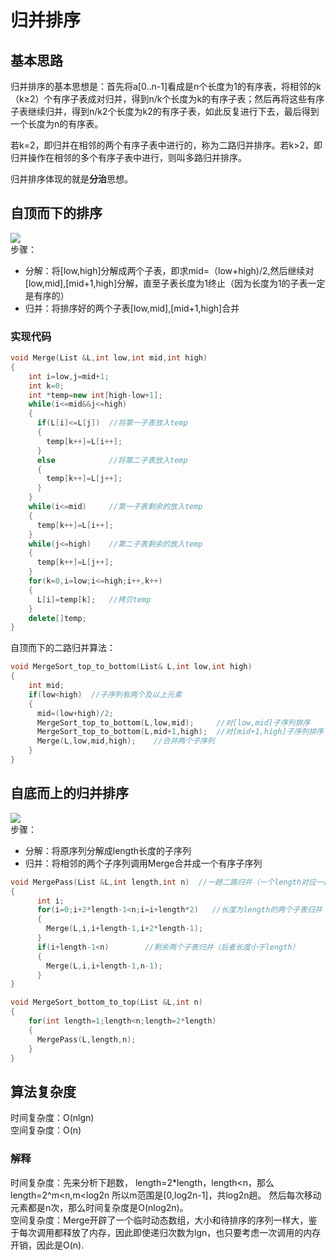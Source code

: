 # 归并排序
## 基本思路
归并排序的基本思想是：首先将a[0..n-1]看成是n个长度为1的有序表，将相邻的k（k≥2）个有序子表成对归并，得到n/k个长度为k的有序子表；然后再将这些有序子表继续归并，得到n/k2个长度为k2的有序子表，如此反复进行下去，最后得到一个长度为n的有序表。

若k=2，即归并在相邻的两个有序子表中进行的，称为二路归并排序。若k>2，即归并操作在相邻的多个有序子表中进行，则叫多路归并排序。

归并排序体现的就是**分治**思想。
## 自顶而下的排序
![](https://img2018.cnblogs.com/blog/1475571/201908/1475571-20190815215439644-970972319.png)<br>
步骤：
* 分解：将[low,high]分解成两个子表，即求mid=（low+high)/2,然后继续对[low,mid],[mid+1,high]分解，直至子表长度为1终止（因为长度为1的子表一定是有序的）
* 归并：将排序好的两个子表[low,mid],[mid+1,high]合并

### 实现代码
```cpp
void Merge(List &L,int low,int mid,int high)
{
    int i=low,j=mid+1;
    int k=0;
    int *temp=new int[high-low+1];
    while(i<=mid&&j<=high)
    {
      if(L[i]<=L[j])  //将第一子表放入temp
      {
        temp[k++]=L[i++];
      }
      else            //将第二子表放入temp
      {
        temp[k++]=L[j++];
      }
    }
    while(i<=mid)     //第一子表剩余的放入temp
    {
      temp[k++]=L[i++];
    }
    while(j<=high)    //第二子表剩余的放入temp
    {
      temp[k++]=L[j++];
    }
    for(k=0,i=low;i<=high;i++,k++)
    {
      L[i]=temp[k];   //拷贝temp
    }
    delete[]temp;
}
```
自顶而下的二路归并算法：
```cpp
void MergeSort_top_to_bottom(List& L,int low,int high)
{
    int mid;
    if(low<high)  //子序列有两个及以上元素
    {
      mid=(low+high)/2;
      MergeSort_top_to_bottom(L,low,mid);     //对[low,mid]子序列排序
      MergeSort_top_to_bottom(L,mid+1,high);  //对[mid+1,high]子序列排序
      Merge(L,low,mid,high);    //合并两个子序列
    }
}
```
## 自底而上的归并排序
![](https://img2018.cnblogs.com/blog/1475571/201908/1475571-20190815215458788-423458569.png)<br>
步骤：
* 分解：将原序列分解成length长度的子序列
* 归并：将相邻的两个子序列调用Merge合并成一个有序子序列
```cpp
void MergePass(List &L,int length,int n)  //一趟二路归并（一个length对应一趟）
{
      int i;
      for(i=0;i+2*length-1<n;i=i+length*2)   //长度为length的两个子表归并
      {
        Merge(L,i,i+length-1,i+2*length-1);
      }
      if(i+length-1<n)        //剩余两个子表归并（后者长度小于length）
      {
        Merge(L,i,i+length-1,n-1);
      }
}
```
```cpp
void MergeSort_bottom_to_top(List &L,int n)
{
    for(int length=1;length<n;length=2*length)
    {
      MergePass(L,length,n);
    }
}
```
## 算法复杂度
时间复杂度：O(nlgn)<br>
空间复杂度：O(n)<br>
### 解释
时间复杂度：先来分析下趟数，
length=2*length，length<n，那么length=2^m<n,m<log2n
所以m范围是[0,log2n-1]，共log2n趟。
然后每次移动元素都是n次，那么时间复杂度是O(nlog2n)。<br>
空间复杂度：Merge开辟了一个临时动态数组，大小和待排序的序列一样大，鉴于每次调用都释放了内存，因此即使递归次数为lgn，也只要考虑一次调用的内存开销，因此是O(n).
